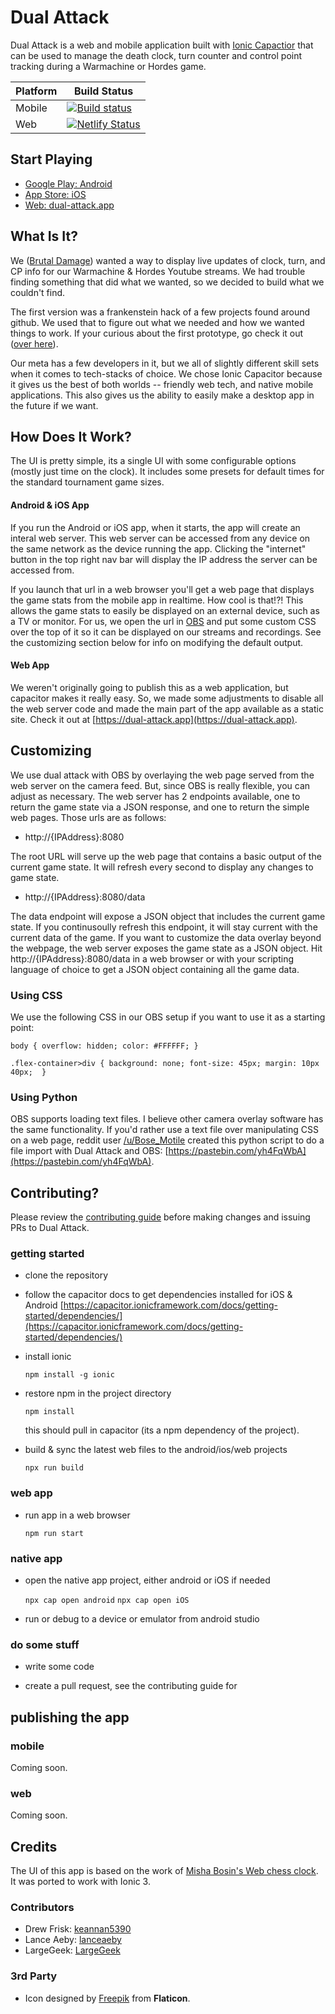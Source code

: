 # Dual Attack

Dual Attack is a web and mobile application built with [Ionic Capactior](https://capacitor.ionicframework.com/) that can be used to manage the death clock, turn counter and control point tracking during a Warmachine or Hordes game.

| Platform      | Build Status |
| ----------- | ----------- |
| Mobile      | [![Build status](https://dev.azure.com/brutaldamage/Dual%20Attack/_apis/build/status/Dual%20Attack%20Mobile)](https://dev.azure.com/brutaldamage/Dual%20Attack/_build/latest?definitionId=2)|
| Web   | [![Netlify Status](https://api.netlify.com/api/v1/badges/91ca6702-96d5-40c5-9d15-dcfbe91e4a6d/deploy-status)](https://app.netlify.com/sites/competent-brahmagupta-3e733d/deploys)       |

## Start Playing
* [Google Play: Android](https://play.google.com/store/apps/details?id=blog.brutaldamage.dualattack)
* [App Store: iOS](https://itunes.apple.com/us/app/dual-attack/id1449425043?ls=1&mt=8)
* [Web: dual-attack.app](https://dual-attack.app)

## What Is It?
We ([Brutal Damage](https://brutaldamage.blog)) wanted a way to display live updates of clock, turn, and CP info for our Warmachine & Hordes Youtube streams. We had trouble finding something that did what we wanted, so we decided to build what we couldn't find.

The first version was a frankenstein hack of a few projects found around github. We used that to figure out what we needed and how we wanted things to work. If your curious about the first prototype, go check it out ([over here](https://github.com/brutaldamage/game-clock)).

Our meta has a few developers in it, but we all of slightly different skill sets when it comes to tech-stacks of choice. We chose Ionic Capacitor because it gives us the best of both worlds -- friendly web tech, and native mobile applications. This also gives us the ability to easily make a desktop app in the future if we want.

## How Does It Work?

The UI is pretty simple, its a single UI with some configurable options (mostly just time on the clock). It includes some presets for default times for the standard tournament game sizes.

#### Android & iOS App
If you run the Android or iOS app, when it starts, the app will create an interal web server. This web server can be accessed from any device on the same network as the device running the app. Clicking the "internet" button in the top right nav bar will display the IP address the server can be accessed from.

If you launch that url in a web browser you'll get a web page that displays the game stats from the mobile app in realtime. How cool is that!?! This allows the game stats to easily be displayed on an external device, such as a TV or monitor. For us, we open the url in [OBS](https://obsproject.com/) and put some custom CSS over the top of it so it can be displayed on our streams and recordings. See the customizing section below for info on modifying the default output.

#### Web App
We weren't originally going to publish this as a web application, but capacitor makes it really easy. So, we made some adjustments to disable all the web server code and made the main part of the app available as a static site. Check it out at [https://dual-attack.app](https://dual-attack.app).

## Customizing
We use dual attack with OBS by overlaying the web page served from the web server on the camera feed. But, since OBS is really flexible, you can adjust as necessary. The web server has 2 endpoints available, one to return the game state via a JSON response, and one to return the simple web pages. Those urls are as follows:

* http://{IPAddress}:8080

The root URL will serve up the web page that contains a basic output of the current game state. It will refresh every second to display any changes to game state.

* http://{IPAddress}:8080/data

The data endpoint will expose a JSON object that includes the current game state. If you continusoully refresh this endpoint, it will stay current with the current data of the game. 
If you want to customize the data overlay beyond the webpage, the web server exposes the game state as a JSON object. Hit http://{IPAddress}:8080/data in a web browser or with your scripting language of choice to get a JSON object containing all the game data.

### Using CSS

We use the following CSS in our OBS setup if you want to use it as a starting point:

```
body { overflow: hidden; color: #FFFFFF; }

.flex-container>div { background: none; font-size: 45px; margin: 10px 40px;  }
```

### Using Python

OBS supports loading text files. I believe other camera overlay software has the same functionality. If you'd rather use a text file over manipulating CSS on a web page, reddit user [/u/Bose_Motile](https://www.reddit.com/user/Bose_Motile) created this python script to do a file import with Dual Attack and OBS: [https://pastebin.com/yh4FqWbA](https://pastebin.com/yh4FqWbA).

## Contributing?

Please review the [contributing guide](https://github.com/brutaldamage/dual-attack/blob/master/CONTRIBUTING.md) before making changes and issuing PRs to Dual Attack.

### getting started

*  clone the repository

* follow the capacitor docs to get dependencies installed for iOS & Android
[https://capacitor.ionicframework.com/docs/getting-started/dependencies/](https://capacitor.ionicframework.com/docs/getting-started/dependencies/)

* install ionic

  `npm install -g ionic`

* restore npm in the project directory

  `npm install`

  this should pull in capacitor (its a npm dependency of the project).

* build & sync the latest web files to the android/ios/web projects
  
  `npx run build` 
  
### web app

* run app in a web browser

    `npm run start`

### native app

* open the native app project, either android or iOS if needed

    `npx cap open android`
    `npx cap open iOS`

* run or debug to a device or emulator from android studio

### do some stuff

* write some code

* create a pull request, see the contributing guide for 

## publishing the app

### mobile 

Coming soon.

### web

Coming soon.

## Credits

The UI of this app is based on the work of [Misha Bosin's Web chess clock](https://github.com/mishabosin/web-chess-clock). It was ported to work with Ionic 3.

### Contributors
* Drew Frisk: [keannan5390](https://github.com/keannan5390)
* Lance Aeby: [lanceaeby](https://github.com/lanceaeby)
* LargeGeek: [LargeGeek](https://github.com/LargeGeek)

### 3rd Party
* Icon designed by [Freepik](https://www.flaticon.com/authors/freepik) from **Flaticon**.
